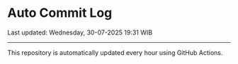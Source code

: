 # Auto Commit Log

Last updated: Wednesday, 30-07-2025 19:31 WIB

---

This repository is automatically updated every hour using GitHub Actions.
